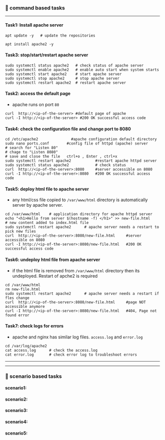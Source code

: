 ### :camel: command based tasks
---
#### Task1: Install apache server
```
apt update -y   # update the repositories

apt install apache2 -y 

```
#### Task3: stop/start/restart apache server
```
sudo systemctl status apache2   # check status of apache server
sudo systemctl enable apache2   # enable auto start when system starts
sudo systemctl start apache2    # start apache server
sudo systemctl stop apache2     # stop apache server
sudo systemctl restart apache2  # restart apache server
```

#### Task2: access the default page
* apache runs on port `80`
```
curl  http://<ip-of-the-server> #default page of apache 
curl -I http://<ip-of-the-server> #200 OK successful access code
```

#### Task4: check the configuration file and change port to 8080
```
cd /etc/apache2               #apache configuration default directory
sudo nano ports.conf        #config file of httpd (apache) server
# search for "Listen 80"
# chage to "Listen 8080"    
# save and close the file   ctrl+o , Enter , ctrl+x
sudo systemctl restart apache2           #restart apache httpd server
sudo systemctl status apache2            # check status
curl  http://<ip-of-the-server>:8080     #server accessible on 8080
curl -I http://<ip-of-the-server>:8080   #200 OK successful access code
```
#### Task5: deploy html file to apache server
* any html/css file copied to `/var/www/html` directory is automatically server by apache server.
```
cd /var/www/html    # application directory for apache httpd server
echo "<h1>Hello from server $(hostname -f) </h1>" >> new-file.html     # new content added to index.html file 
sudo systemctl restart apache2      # apache server needs a restart to pick new files
curl  http://<ip-of-the-server>:8080/new-file.html     #server accessible on 8080
curl -I http://<ip-of-the-server>:8080/new-file.html   #200 OK successful access code
```
#### Task6: undeploy html file from apache server
* if the html file is removed from `/var/www/html` directory then its undeployed. Restart of apche2 is required
```
cd /var/www/html
rm new-file.html
sudo systemctl restart apache2      # apache server needs a restart if fles change
curl  http://<ip-of-the-server>:8080/new-file.html     #page NOT accessible anymore
curl -I http://<ip-of-the-server>:8080/new-file.html   #404, Page not found error
```
#### Task7: check logs for errors
* apache and nginx has similar log files. `access.log` and `error.log`
```
cd /var/log/apache2
cat access.log      # check the access.log
cat error.log       # check error log to troubleshoot errors
```
---
---
### :rocket: scenario based tasks 
#### scenario1: 
#### scenario2: 
#### scenario3: 
#### scenario4: 
#### scenario5: 